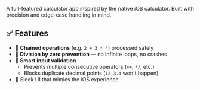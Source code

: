 A full-featured calculator app inspired by the native iOS calculator. Built with precision and edge-case handling in mind.

## ✅ Features

- 🧮 **Chained operations** (e.g. `2 + 3 * 4`) processed safely
- 🚫 **Division by zero prevention** — no infinite loops, no crashes
- 🧠 **Smart input validation**
  - Prevents multiple consecutive operators (`++`, `*/`, etc.)
  - Blocks duplicate decimal points (`12.3.4` won't happen)
- 💅 Sleek UI that mimics the iOS experience
